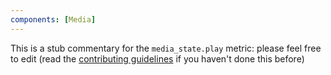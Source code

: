 ```yaml
---
components: [Media]
---
```


This is a stub commentary for the `media_state.play` metric: please feel free to edit (read the
[contributing guidelines](https://github.com/mozilla/glean-annotations/blob/main/CONTRIBUTING.md)
if you haven't done this before)
